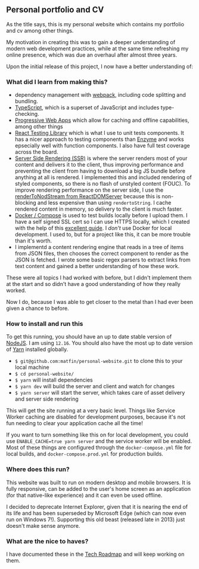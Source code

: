 ## Personal portfolio and CV
As the title says, this is my personal website which contains my portfolio and cv among other things.

My motivation in creating this was to gain a deeper understanding of modern web development practices, while at the same time refreshing my online presence, which was due an overhaul after almost three years.

Upon the initial release of this project, I now have a better understanding of:

### What did I learn from making this?
- dependency management with [webpack](https://webpack.js.org/), including code splitting and bundling.
- [TypeScript](https://www.typescriptlang.org/), which is a superset of JavaScript and includes type-checking.
- [Progressive Web Apps](https://web.dev/progressive-web-apps/) which allow for caching and offline capabilities, among other things
- [React Testing Library](https://testing-library.com/docs/react-testing-library/intro) which is what I use to unit tests components. It has a nicer approach to testing components than [Enzyme](https://enzymejs.github.io/enzyme/) and works epsecially well with function components. I also have full test coverage across the board.
- [Server Side Rendering (SSR)](https://www.digitalocean.com/community/tutorials/react-server-side-rendering) is where the server renders most of your content and delivers it to the client, thus improving performance and preventing the client from having to download a big JS bundle before anything at all is rendered. I implemented this and included rendering of styled components, so there is no flash of unstyled content (FOUC). To improve rendering performance on the server side, I use the [renderToNodStream from ReactDOMServer](https://reactjs.org/docs/react-dom-server.html) because this is non-blocking and less expensive than using `rendertoString`. I cache rendered content in memory, so delivery to the client is much faster.
- [Docker / Compose](https://docs.docker.com/compose/) is used to test builds locally before I upload them. I have a self signed SSL cert so I can use HTTPS locally, which I created with the help of this [excellent guide](https://www.freecodecamp.org/news/how-to-get-https-working-on-your-local-development-environment-in-5-minutes-7af615770eec/). I *don't* use Docker for local development. I used to, but for a project like this, it can be more trouble than it's worth.
- I implementd a content rendering engine that reads in a tree of items from JSON files, then chooses the correct component to render as the JSON is fetched. I wrote some basic regex parsers to extract links from text content and gained a better understanding of how these work.

These were all topics I had worked with before, but I didn't implement them at the start and so didn't have a good understanding of how they really worked.

Now I do, because I was able to get closer to the metal than I had ever been given a chance to before.

### How to install and run this
To get this running, you should have an up to date stable version of [NodeJS](https://nodejs.org/en/). I am using `12.16`. You should also have the most up to date version of [Yarn](https://yarnpkg.com/) installed globally.

- `$ git@github.com:matfin/personal-website.git` to clone this to your local machine
- `$ cd personal-website/`
- `$ yarn` will install dependencies
- `$ yarn dev` will build the server and client and watch for changes
- `$ yarn server` will start the server, which takes care of asset delivery and server side rendering

This will get the site running at a very basic level. Things like Service Worker caching are disabled for development purposes, because it's not fun needing to clear your application cache all the time!

If you want to turn something like this on for local development, you could use `ENABLE_CACHE=true yarn server` and the service worker will be enabled. Most of these things are configured through the `docker-compose.yml` file for local builds, and `docker-compose.prod.yml` for production builds.

### Where does this run?
This website was built to run on modern desktop and mobile browsers. It is fully responsive, can be added to the user's home screen as an application (for that native-like experience) and it can even be used offline.

I decided to deprecate Internet Explorer, given that it is nearing the end of its life and has been superseded by Microsoft Edge (which can now even run on Windows 7!). Supporting this old beast (released late in 2013) just doesn't make sense anymore.

### What are the nice to haves?
I have documented these in the [Tech Roadmap](ROADMAP.md) and will keep working on them.
